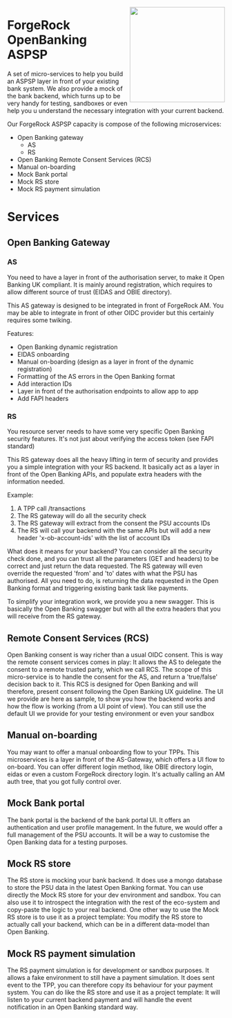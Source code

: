 [<img src="https://raw.githubusercontent.com/ForgeRock/forgerock-logo-dev/master/forgerock-logo-dev.png" align="right" width="220px"/>](https://developer.forgerock.com/)

ForgeRock OpenBanking ASPSP
========================

A set of micro-services to help you build an ASPSP layer in front of your existing bank system.
We also provide a mock of the bank backend, which turns up to be very handy for testing, sandboxes or even help you u
understand the necessary integration with your current backend.

Our ForgeRock ASPSP capacity is compose of the following microservices:
* Open Banking gateway
    * AS
    * RS
* Open Banking Remote Consent Services (RCS)
* Manual on-boarding
* Mock Bank portal
* Mock RS store
* Mock RS payment simulation


# Services

## Open Banking Gateway

### AS

You need to have a layer in front of the authorisation server, to make it Open Banking UK compliant.
It is mainly around registration, which requires to allow different source of trust (EIDAS and OBIE directory).

This AS gateway is designed to be integrated in front of ForgeRock AM. You may be able to integrate in front of other
OIDC provider but this certainly requires some twiking.

Features:
* Open Banking dynamic registration
* EIDAS onboarding
* Manual on-boarding (design as a layer in front of the dynamic registration)
* Formatting of the AS errors in the Open Banking format
* Add interaction IDs
* Layer in front of the authorisation endpoints to allow app to app
* Add FAPI headers


### RS

You resource server needs to have some very specific Open Banking security features. It's not just about verifying
the access token (see FAPI standard)

This RS gateway does all the heavy lifting in term of security and provides you a simple integration with your RS backend.
It basically act as a layer in front of the Open Banking APIs, and populate extra headers with the information needed.

Example:
1. A TPP call /transactions
1. The RS gateway will do all the security check
1. The RS gateway will extract from the consent the PSU accounts IDs 
1. The RS will call your backend with the same APIs but will add a new header 'x-ob-account-ids' with the list of account IDs

What does it means for your backend? You can consider all the security check done, and you can trust all the parameters (GET and headers) to be correct
and just return the data requested.
The RS gateway will even override the requested 'from' and 'to' dates with what the PSU has authorised. All you need to do, is returning the data
requested in the Open Banking format and triggering existing bank task like payments.

To simplify your integration work, we provide you a new swagger. This is basically the Open Banking swagger but with all the extra headers that you will
receive from the RS gateway.

## Remote Consent Services (RCS)

Open Banking consent is way richer than a usual OIDC consent. This is way the remote consent services comes in play: It allows the AS
to delegate the consent to a remote trusted party, which we call RCS.
The scope of this micro-service is to handle the consent for the AS, and return a 'true/false' decision back to it.
This RCS is designed for Open Banking and will therefore, present consent following the Open Banking UX guideline.
The UI we provide are here as sample, to show you how the backend works and how the flow is working (from a UI point of view).
You can still use the default UI we provide for your testing environment or even your sandbox

## Manual on-boarding

You may want to offer a manual onboarding flow to your TPPs. This microservices is a layer in front of the AS-Gateway, which offers a UI flow to on-board.
You can offer different login method, like OBIE directory login, eidas or even a custom ForgeRock directory login. It's
actually calling an AM auth tree, that you got fully control over.

## Mock Bank portal

The bank portal is the backend of the bank portal UI. It offers an authentication and user profile management.
In the future, we would offer a full management of the PSU accounts. It will be a way to customise the Open Banking data for a testing purposes.
 
## Mock RS store

The RS store is mocking your bank backend. It does use a mongo database to store the PSU data in the latest Open Banking format.
You can use directly the Mock RS store for your dev environment and sandbox. You can also use it to introspect the integration with the 
rest of the eco-system and copy-paste the logic to your real backend.
One other way to use the Mock RS store is to use it as a project template: You modify the RS store to actually call your backend, which can be in a different data-model than Open Banking.

## Mock RS payment simulation

The RS payment simulation is for development or sandbox purposes. It allows a fake environment to still have a payment simulation.
It does sent event to the TPP, you can therefore copy its behaviour for your payment system.
You can do like the RS store and use it as a project template: It will listen to your current backend payment and will handle the event notification
in an Open Banking standard way.